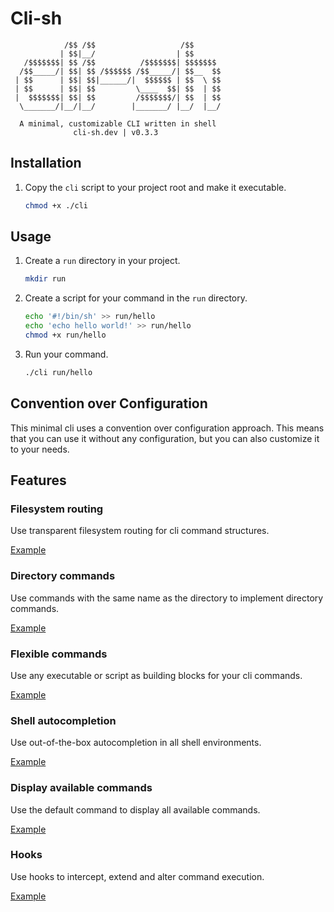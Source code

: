 # Cli-sh

```text
            /$$ /$$                   /$$
           | $$|__/                  | $$
   /$$$$$$$| $$ /$$          /$$$$$$$| $$$$$$$
  /$$_____/| $$| $$ /$$$$$$ /$$_____/| $$__  $$
 | $$      | $$| $$|______/|  $$$$$$ | $$  \ $$
 | $$      | $$| $$         \____  $$| $$  | $$
 |  $$$$$$$| $$| $$         /$$$$$$$/| $$  | $$
  \_______/|__/|__/        |_______/ |__/  |__/

  A minimal, customizable CLI written in shell
              cli-sh.dev | v0.3.3
```

## Installation

1. Copy the `cli` script to your project root and make it executable.

    ```sh
    chmod +x ./cli
    ```

## Usage

1. Create a `run` directory in your project.

    ```sh
    mkdir run
    ```

2. Create a script for your command in the `run` directory.

    ```sh
    echo '#!/bin/sh' >> run/hello
    echo 'echo hello world!' >> run/hello
    chmod +x run/hello
    ```

3. Run your command.

    ```sh
    ./cli run/hello
    ```

## Convention over Configuration

This minimal cli uses a convention over configuration approach. This means that
you can use it without any configuration, but you can also customize it to your
needs.

## Features

### Filesystem routing

Use transparent filesystem routing for cli command structures.

[Example](examples/filesystem-routing/README.md)

### Directory commands

Use commands with the same name as the directory to implement directory commands.

[Example](examples/directory-commands/README.md)

### Flexible commands

Use any executable or script as building blocks for your cli commands.

[Example](examples/basic/README.md)

### Shell autocompletion

Use out-of-the-box autocompletion in all shell environments.

[Example](examples/shell-autocompletion/README.md)

### Display available commands

Use the default command to display all available commands.

[Example](examples/display-available-commands/README.md)

### Hooks

Use hooks to intercept, extend and alter command execution.

[Example](examples/hooks/README.md)
